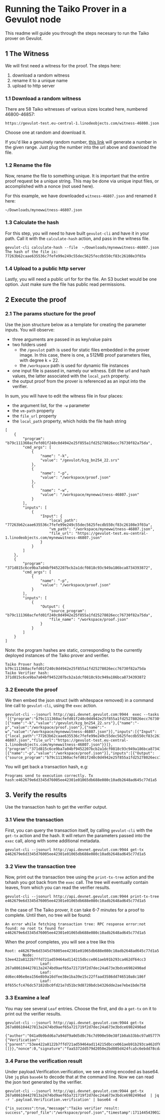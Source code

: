 # Running the Taiko Prover in a Gevulot node

This readme will guide you through the steps necesary to run the Taiko prover on Gevulot.


## 1 The Witness

We will first need a witness for the proof.  The steps here:
1. download a random witness
2. rename it to a unique name
3. upload to http server


### 1.1  Download a random witness

There are 58 Taiko witnesses of various sizes located here, numbered 46800-46857:

```
https://gevulot-test.eu-central-1.linodeobjects.com/witness-46800.json
```

Choose one at random and download it.


If you'd like a genuinely random number, [this link](https://www.random.org/integers/?num=1&min=46800&max=46857&col=5&base=10&format=html&rnd=new) will generate a number in the given range.  Just plug the number into the url above and download the file.

### 1.2  Rename the file

Now, rename the file to something unique. It is important that the entire proof request be a unique string.  This may be done via unique input files, or accomplished with a nonce (not used here).

For this example, we have downloaded `witness-46807.json` and renamed it here:
```
~/Downloads/mynewwitness-46807.json
```

### 1.3 Calculate the hash

For this step, you will need to have built `gevulot-cli` and have it in your path.  Call it with the `calculate-hash` action, and pass in the witness file.

```
gevulot-cli calculate-hash --file  ~/Downloads/mynewwitness-46807.json
The hash of the file is: 77263b62caae635536c7fefe99e249c55dec5625fecdb550cf83c26108e3f03a
```


### 1.4  Upload to a public http server

Lastly, you will need a public url for for the file.  An S3 bucket would be one option.  Just make sure the file has public read permissions.

## 2 Execute the proof

### 2.1  The params stucture for the proof


Use the json structure below as a template for creating the parameter inputs.  You will observe:
- three arguments are passed in as key/value pairs
- two folders used
  - the `/gevulot` path is used for static files embedded in the prover image.  In this case, there is one, a 512MB proof parameters files, with degree k = 22.
  - the `/workspace` path is used for dynamic file instances
- one input file is passed in, namely our witness.  Edit the url and hash values, the latter associated with the `local_path` property.
- the output proof from the prover is referenced as an input into the verifier.

In sum, you will have to edit the witness file in four places:
- the argument list, for the `-w` parameter
- the `vm-path` property
- the `file_url` property
- the `local_path` property, which holds the file hash string


```
[
    {
        "program": "b79c111360acfefd01f240c0d4942e25f855a1fd25278026ecc76730f82a75da",
        "cmd_args": [
            {
                "name": "-k",
                "value": "/gevulot/kzg_bn254_22.srs"
            },
            {
                "name": "-p",
                "value": "/workspace/proof.json"
            },
            {
                "name": "-w",
                "value": "/workspace/mynewwitness-46807.json"
            }
        ],
        "inputs": [
            {
                "Input": {
                    "local_path": "77263b62caae635536c7fefe99e249c55dec5625fecdb550cf83c26108e3f03a",
                    "vm_path": "/workspace/mynewwitness-46807.json",
                    "file_url": "https://gevulot-test.eu-central-1.linodeobjects.com/mynewwitness-46807.json"
                }
            }
        ]
    },
    {
        "program": "371d815c6ce9ba7a04bf9452207bcb2a1dcf0818c93c949a186bca8734393872",
        "cmd_args": [
            {
                "name": "-p",
                "value": "/workspace/proof.json"
            }
        ],
        "inputs": [
            {
                "Output": {
                    "source_program": "b79c111360acfefd01f240c0d4942e25f855a1fd25278026ecc76730f82a75da",
                    "file_name": "/workspace/proof.json"
                }
            }
        ]
    }
]
```

Note: the program hashes are static, corresponding to the currently deployed instances of the Taiko prover and verifier.

```
Taiko Prover hash: b79c111360acfefd01f240c0d4942e25f855a1fd25278026ecc76730f82a75da
Taiko Verifier hash: 371d815c6ce9ba7a04bf9452207bcb2a1dcf0818c93c949a186bca8734393872
```

### 3.2  Execute the proof

We then embed the json struct (with whitespace removed) in a command line call to `gevulot-cli`, using the `exec` action.


```
gevulot-cli --jsonurl http://api.devnet.gevulot.com:9944  exec --tasks '[{"program":"b79c111360acfefd01f240c0d4942e25f855a1fd25278026ecc76730f82a75da","cmd_args":[{"name":"-k","value":"/gevulot/kzg_bn254_22.srs"},{"name":"-p","value":"/workspace/proof.json"},{"name":"-w","value":"/workspace/mynewwitness-46807.json"}],"inputs":[{"Input":{"local_path":"77263b62caae635536c7fefe99e249c55dec5625fecdb550cf83c26108e3f03a","vm_path":"/workspace/mynewwitness-46807.json","file_url":"https://gevulot-test.eu-central-1.linodeobjects.com/mynewwitness-46807.json"}}]},{"program":"371d815c6ce9ba7a04bf9452207bcb2a1dcf0818c93c949a186bca8734393872","cmd_args":[{"name":"-p","value":"/workspace/proof.json"}],"inputs":[{"Output":{"source_program":"b79c111360acfefd01f240c0d4942e25f855a1fd25278026ecc76730f82a75da","file_name":"/workspace/proof.json"}}]}]'

```

You will get back a transaction hash, e.g:

```
Programs send to execution correctly. Tx hash:e462679e6d3345d76005ee42301e01065db688e080c10adb2648ad645c77d1a5
```


## 3. Verify the results

Use the transaction hash to get the verifier output.

### 3.1 View the transaction

First, you can query the transaction itself, by calling `gevulot-cli` with the `get-tx` action and the hash.  It will return the parameters passed into the `exec` call, along with some additional metadata.

```
gevulot-cli --jsonurl http://api.devnet.gevulot.com:9944 get-tx e462679e6d3345d76005ee42301e01065db688e080c10adb2648ad645c77d1a5
```
### 3.2 View the transaction tree

Now, print out the transaction tree using the `print-tx-tree` action and the txhash you got back from the `exec` call.  The tree will eventually contain leaves, from which you can read the verifier results.


```
gevulot-cli --jsonurl http://api.devnet.gevulot.com:9944 print-tx-tree e462679e6d3345d76005ee42301e01065db688e080c10adb2648ad645c77d1a5 

```
In the case of The Taiko prover, it can take 6-7 minutes for a proof to complete.  Until then, no tree will be found:

```
An error while fetching transaction tree: RPC response error:not found: no root tx found for e462679e6d3345d76005ee42301e01065db688e080c10adb2648ad645c77d1a5
```


When the proof completes, you will see a tree like this
```
Root: e462679e6d3345d76005ee42301e01065db688e080c10adb2648ad645c77d1a5
        Node: 53ee422a8122b7ffd721ad59464ad114215dbcce061aeb91b293ca462df64cc3
                Leaf: 267a086104427813a2474bd9aef65a721719f2d7dec24a673e3bdce6982490ad
                Leaf: dd6ec406e8ea156e8b9a16dfee38e1ba39e15c22ffaad3586dd746510a8c186f
                Leaf: 8f655cfc476dc57182dbc0fd21e7d51bc9d8720bdcb4326dde2ae7ebe1bde758
```



### 3.3 Examine a leaf

You may see several `Leaf` entries.  Choose the first, and do a `get-tx` on it to print out the verifier results.


```
gevulot-cli --jsonurl http://api.devnet.gevulot.com:9944 get-tx 267a086104427813a2474bd9aef65a721719f2d7dec24a673e3bdce6982490ad

{"author":"041a0b9bdd6a7a94df9a0d5d0c76c7d990e50e38f1b0ab33bbc97a057776b31302391998c692c2afd13ea683cbff2827ce72a2e7d0f91147654e21f0df3d8b34c2","hash":"267a086104427813a2474bd9aef65a721719f2d7dec24a673e3bdce6982490ad","payload":{"Verification":{"parent":"53ee422a8122b7ffd721ad59464ad114215dbcce061aeb91b293ca462df64cc3","verifier":"371d815c6ce9ba7a04bf9452207bcb2a1dcf0818c93c949a186bca8734393872","verification":"eyJpc19zdWNjZXNzIjp0cnVlLCJtZXNzYWdlIjoiVGFpa28gdmVyaWZpZXIgcmVzdWx0OiBzdWNjZXNzIiwicHJvb2ZfZmlsZSI6Ii93b3Jrc3BhY2UvcHJvb2YuanNvbiIsInRpbWVzdGFtcCI6MTcxMTQ0NTQzOTAxMn0=","files":[]}},"nonce":0,"signature":"faa5372dd579d2050e2bd085d424fca5c6ebdd78cdabdbb34d4af5bb4c06c2a0714cec9d26141a9d195828fc8d8833966844aecb0aafa22c0d02648dca52eac4"} 
```


### 3.4 Parse the verification result

Under payload.Verification.verification, we see a string encoded as base64. Use `jq` plus `base64` to decode that at the command line.  Now we can read the json text generated by the verifier.

```
gevulot-cli --jsonurl http://api.devnet.gevulot.com:9944 get-tx 267a086104427813a2474bd9aef65a721719f2d7dec24a673e3bdce6982490ad  | jq -r '.payload.Verification.verification' | base64 -d

{"is_success":true,"message":"Taiko verifier result: success","proof_file":"/workspace/proof.json","timestamp":1711445439012}
```


